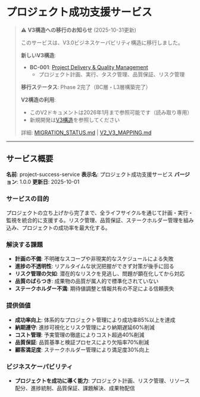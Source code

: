 # プロジェクト成功支援サービス

> ⚠️ **V3構造への移行のお知らせ** (2025-10-31更新)
>
> このサービスは、V3.0ビジネスケーパビリティ構造に移行しました。
>
> **新しいV3構造**:
> - **BC-001**: [Project Delivery & Quality Management](../../business-capabilities/BC-001-project-delivery-and-quality/)
>   - プロジェクト計画、実行、タスク管理、品質保証、リスク管理
>
> **移行ステータス**: Phase 2完了（BC層・L3層構築完了）
>
> **V2構造の利用**:
> - このV2ドキュメントは2026年1月まで参照可能です（読み取り専用）
> - 新規開発は[V3構造](../../business-capabilities/BC-001-project-delivery-and-quality/)を参照してください
>
> 詳細: [MIGRATION_STATUS.md](../../MIGRATION_STATUS.md) | [V2_V3_MAPPING.md](../../V2_V3_MAPPING.md)

---

## サービス概要
**名前**: project-success-service
**表示名**: プロジェクト成功支援サービス
**バージョン**: 1.0.0
**更新日**: 2025-10-01

### サービスの目的
プロジェクトの立ち上げから完了まで、全ライフサイクルを通じて計画・実行・監視を統合的に支援する。リスク管理、品質保証、ステークホルダー管理を組み込み、プロジェクトの成功率を最大化する。

### 解決する課題
- **計画の不備**: 不明確なスコープや非現実的なスケジュールによる失敗
- **進捗の不透明性**: リアルタイムな状況把握ができず対策が後手に回る
- **リスク管理の欠如**: 潜在的なリスクを見逃し、問題が顕在化してから対応
- **品質のばらつき**: 成果物の品質が属人的で標準化されていない
- **ステークホルダー不満**: 期待値調整と情報共有の不足による信頼喪失

### 提供価値
- **成功率向上**: 体系的なプロジェクト管理により成功率85%以上を達成
- **納期遵守**: 進捗可視化とリスク管理により納期遅延60%削減
- **コスト管理**: 予実管理の徹底によりコスト超過40%削減
- **品質保証**: 品質基準と検証プロセスにより欠陥率70%削減
- **顧客満足度**: ステークホルダー管理により満足度30%向上

### ビジネスケーパビリティ
- **プロジェクトを成功に導く能力**: プロジェクト計画、リスク管理、リソース配分、進捗統制、品質保証、課題解決、成果物配信

